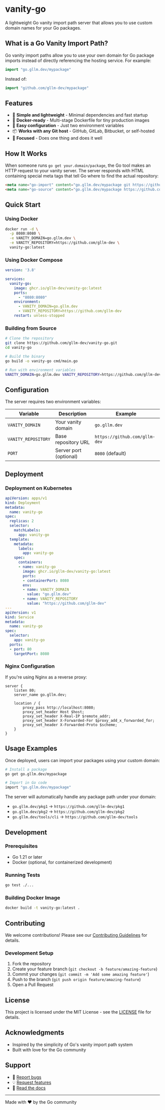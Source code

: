 # vanity-go

A lightweight Go vanity import path server that allows you to use custom domain names for your Go packages.

## What is a Go Vanity Import Path?

Go vanity import paths allow you to use your own domain for Go package imports instead of directly referencing the hosting service. For example:

```go
import "go.gllm.dev/mypackage"
```

Instead of:

```go
import "github.com/gllm-dev/mypackage"
```

## Features

- 🚀 **Simple and lightweight** - Minimal dependencies and fast startup
- 🐳 **Docker-ready** - Multi-stage Dockerfile for tiny production images
- 🔧 **Easy configuration** - Just two environment variables
- 📦 **Works with any Git host** - GitHub, GitLab, Bitbucket, or self-hosted
- 🎯 **Focused** - Does one thing and does it well

## How It Works

When someone runs `go get your.domain/package`, the Go tool makes an HTTP request to your vanity server. The server responds with HTML containing special meta tags that tell Go where to find the actual repository:

```html
<meta name="go-import" content="go.gllm.dev/mypackage git https://github.com/gllm-dev/mypackage">
<meta name="go-source" content="go.gllm.dev/mypackage https://github.com/gllm-dev/mypackage https://github.com/gllm-dev/mypackage/tree/main{/dir} https://github.com/gllm-dev/mypackage/blob/main{/dir}/{file}#L{line}">
```

## Quick Start

### Using Docker

```bash
docker run -d \
  -p 8080:8080 \
  -e VANITY_DOMAIN=go.gllm.dev \
  -e VANITY_REPOSITORY=https://github.com/gllm-dev \
  vanity-go:latest
```

### Using Docker Compose

```yaml
version: '3.8'

services:
  vanity-go:
    image: ghcr.io/gllm-dev/vanity-go:latest
    ports:
      - "8080:8080"
    environment:
      - VANITY_DOMAIN=go.gllm.dev
      - VANITY_REPOSITORY=https://github.com/gllm-dev
    restart: unless-stopped
```

### Building from Source

```bash
# Clone the repository
git clone https://github.com/gllm-dev/vanity-go.git
cd vanity-go

# Build the binary
go build -o vanity-go cmd/main.go

# Run with environment variables
VANITY_DOMAIN=go.gllm.dev VANITY_REPOSITORY=https://github.com/gllm-dev ./vanity-go
```

## Configuration

The server requires two environment variables:

| Variable | Description | Example |
|----------|-------------|---------|
| `VANITY_DOMAIN` | Your vanity domain | `go.gllm.dev` |
| `VANITY_REPOSITORY` | Base repository URL | `https://github.com/gllm-dev` |
| `PORT` | Server port (optional) | `8080` (default) |

## Deployment

### Deployment on Kubernetes

```yaml
apiVersion: apps/v1
kind: Deployment
metadata:
  name: vanity-go
spec:
  replicas: 2
  selector:
    matchLabels:
      app: vanity-go
  template:
    metadata:
      labels:
        app: vanity-go
    spec:
      containers:
      - name: vanity-go
        image: ghcr.io/gllm-dev/vanity-go:latest
        ports:
        - containerPort: 8080
        env:
        - name: VANITY_DOMAIN
          value: "go.gllm.dev"
        - name: VANITY_REPOSITORY
          value: "https://github.com/gllm-dev"
---
apiVersion: v1
kind: Service
metadata:
  name: vanity-go
spec:
  selector:
    app: vanity-go
  ports:
  - port: 80
    targetPort: 8080
```

### Nginx Configuration

If you're using Nginx as a reverse proxy:

```nginx
server {
    listen 80;
    server_name go.gllm.dev;

    location / {
        proxy_pass http://localhost:8080;
        proxy_set_header Host $host;
        proxy_set_header X-Real-IP $remote_addr;
        proxy_set_header X-Forwarded-For $proxy_add_x_forwarded_for;
        proxy_set_header X-Forwarded-Proto $scheme;
    }
}
```

## Usage Examples

Once deployed, users can import your packages using your custom domain:

```bash
# Install a package
go get go.gllm.dev/mypackage

# Import in Go code
import "go.gllm.dev/mypackage"
```

The server will automatically handle any package path under your domain:
- `go.gllm.dev/pkg1` → `https://github.com/gllm-dev/pkg1`
- `go.gllm.dev/pkg2` → `https://github.com/gllm-dev/pkg2`
- `go.gllm.dev/tools/cli` → `https://github.com/gllm-dev/tools`

## Development

### Prerequisites

- Go 1.21 or later
- Docker (optional, for containerized development)

### Running Tests

```bash
go test ./...
```

### Building Docker Image

```bash
docker build -t vanity-go:latest .
```

## Contributing

We welcome contributions! Please see our [Contributing Guidelines](CONTRIBUTING.md) for details.

### Development Setup

1. Fork the repository
2. Create your feature branch (`git checkout -b feature/amazing-feature`)
3. Commit your changes (`git commit -m 'Add some amazing feature'`)
4. Push to the branch (`git push origin feature/amazing-feature`)
5. Open a Pull Request

## License

This project is licensed under the MIT License - see the [LICENSE](LICENSE) file for details.

## Acknowledgments

- Inspired by the simplicity of Go's vanity import path system
- Built with love for the Go community

## Support

- 🐛 [Report bugs](https://github.com/gllm-dev/vanity-go/issues)
- 💡 [Request features](https://github.com/gllm-dev/vanity-go/issues)
- 📖 [Read the docs](https://github.com/gllm-dev/vanity-go/wiki)

---

Made with ❤️ by the Go community